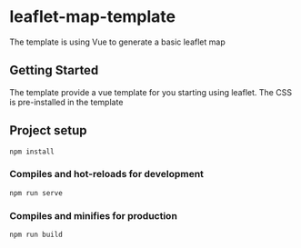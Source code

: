 # leaflet-map-template

The template is using Vue to generate a basic leaflet map

## Getting Started

The template provide a vue template for you starting using leaflet.
The CSS is pre-installed in the template

## Project setup

```
npm install
```

### Compiles and hot-reloads for development

```
npm run serve
```

### Compiles and minifies for production

```
npm run build
```
